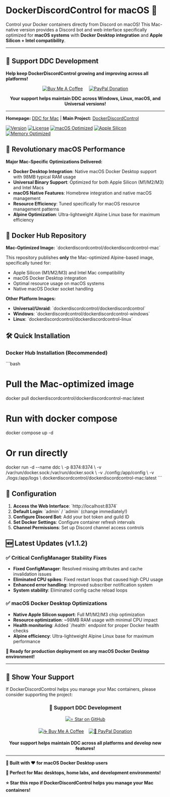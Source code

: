# DockerDiscordControl for macOS 🍎

Control your Docker containers directly from Discord on macOS! This Mac-native version provides a Discord bot and web interface specifically optimized for **macOS systems** with **Docker Desktop integration** and **Apple Silicon + Intel compatibility**.

---

## 💖 **Support DDC Development**

**Help keep DockerDiscordControl growing and improving across all platforms!**

<div align="center">

[![Buy Me A Coffee](https://img.shields.io/badge/☕_Buy_Me_A_Coffee-Support_DDC-orange?style=for-the-badge&logo=buy-me-a-coffee&logoColor=white)](https://buymeacoffee.com/dockerdiscordcontrol)
&nbsp;&nbsp;&nbsp;
[![PayPal Donation](https://img.shields.io/badge/💝_PayPal_Donation-Support_DDC-blue?style=for-the-badge&logo=paypal&logoColor=white)](https://paypal.me/dockerdiscordcontrol)

**Your support helps maintain DDC across Windows, Linux, macOS, and Universal versions!**

</div>

---

**Homepage:** [DDC for Mac](https://github.com/DockerDiscordControl/DockerDiscordControl-Mac) | **Main Project:** [DockerDiscordControl](https://github.com/DockerDiscordControl/DockerDiscordControl)

[![Version](https://img.shields.io/badge/version-v1.1.2-blue.svg)](https://github.com/DockerDiscordControl/DockerDiscordControl-Mac/releases/latest)
[![License](https://img.shields.io/badge/license-MIT-green.svg)](https://github.com/DockerDiscordControl/DockerDiscordControl-Mac/blob/main/LICENSE)
[![macOS Optimized](https://img.shields.io/badge/macOS-Docker_Desktop-blue.svg)](#performance-metrics)
[![Apple Silicon](https://img.shields.io/badge/Apple_Silicon-M1_M2_M3-orange.svg)](#installation)
[![Memory Optimized](https://img.shields.io/badge/RAM-~98MB-green.svg)](#performance-metrics)

## 🚀 Revolutionary macOS Performance

**Major Mac-Specific Optimizations Delivered:**

- **Docker Desktop Integration**: Native macOS Docker Desktop support with 98MB typical RAM usage
- **Universal Binary Support**: Optimized for both Apple Silicon (M1/M2/M3) and Intel Macs
- **macOS Native Features**: Homebrew integration and native macOS management
- **Resource Efficiency**: Tuned specifically for macOS resource management patterns
- **Alpine Optimization**: Ultra-lightweight Alpine Linux base for maximum efficiency

## 🐳 Docker Hub Repository

**Mac-Optimized Image:** \`dockerdiscordcontrol/dockerdiscordcontrol-mac\`

This repository publishes **only** the Mac-optimized Alpine-based image, specifically tuned for:
- Apple Silicon (M1/M2/M3) and Intel Mac compatibility
- macOS Docker Desktop integration
- Optimal resource usage on macOS systems
- Native macOS Docker socket handling

**Other Platform Images:**
- **Universal/Unraid**: \`dockerdiscordcontrol/dockerdiscordcontrol\`
- **Windows**: \`dockerdiscordcontrol/dockerdiscordcontrol-windows\`  
- **Linux**: \`dockerdiscordcontrol/dockerdiscordcontrol-linux\`

## 🛠️ Quick Installation

### **Docker Hub Installation (Recommended)**
\`\`\`bash
# Pull the Mac-optimized image
docker pull dockerdiscordcontrol/dockerdiscordcontrol-mac:latest

# Run with docker compose
docker compose up -d

# Or run directly
docker run -d --name ddc \\
  -p 8374:8374 \\
  -v /var/run/docker.sock:/var/run/docker.sock \\
  -v ./config:/app/config \\
  -v ./logs:/app/logs \\
  dockerdiscordcontrol/dockerdiscordcontrol-mac:latest
\`\`\`

## 🔧 Configuration

1. **Access the Web Interface**: \`http://localhost:8374\`
2. **Default Login**: \`admin\` / \`admin\` (change immediately!)
3. **Configure Discord Bot**: Add your bot token and guild ID
4. **Set Docker Settings**: Configure container refresh intervals
5. **Channel Permissions**: Set up Discord channel access controls

## 🆕 Latest Updates (v1.1.2)

### **✅ Critical ConfigManager Stability Fixes**
- **Fixed ConfigManager**: Resolved missing attributes and cache invalidation issues
- **Eliminated CPU spikes**: Fixed restart loops that caused high CPU usage
- **Enhanced error handling**: Improved subscriber notification system
- **System stability**: Eliminated config cache reload loops

### **✅ macOS Docker Desktop Optimizations**
- **Native Apple Silicon support**: Full M1/M2/M3 chip optimization
- **Resource optimization**: ~98MB RAM usage with minimal CPU impact
- **Health monitoring**: Added \`/health\` endpoint for proper Docker health checks  
- **Alpine efficiency**: Ultra-lightweight Alpine Linux base for maximum performance

**🎉 Ready for production deployment on any macOS Docker Desktop environment!**

---

## 🌟 **Show Your Support**

If DockerDiscordControl helps you manage your Mac containers, please consider supporting the project:

<div align="center">

### **💖 Support DDC Development**

[![⭐ Star on GitHub](https://img.shields.io/badge/⭐_Star_on_GitHub-Show_Support-brightgreen?style=for-the-badge&logo=github)](https://github.com/DockerDiscordControl/DockerDiscordControl-Mac)

[![☕ Buy Me A Coffee](https://img.shields.io/badge/☕_Buy_Me_A_Coffee-orange?style=for-the-badge&logo=buy-me-a-coffee&logoColor=white)](https://buymeacoffee.com/dockerdiscordcontrol)
&nbsp;&nbsp;
[![💝 PayPal Donation](https://img.shields.io/badge/💝_PayPal_Donation-blue?style=for-the-badge&logo=paypal&logoColor=white)](https://paypal.me/dockerdiscordcontrol)

**Your support helps maintain DDC across all platforms and develop new features!**

</div>

---

**🍎 Built with ❤️ for macOS Docker Desktop users**

**🚀 Perfect for Mac desktops, home labs, and development environments!** 

**⭐ Star this repo if DockerDiscordControl helps you manage your Mac containers!**
